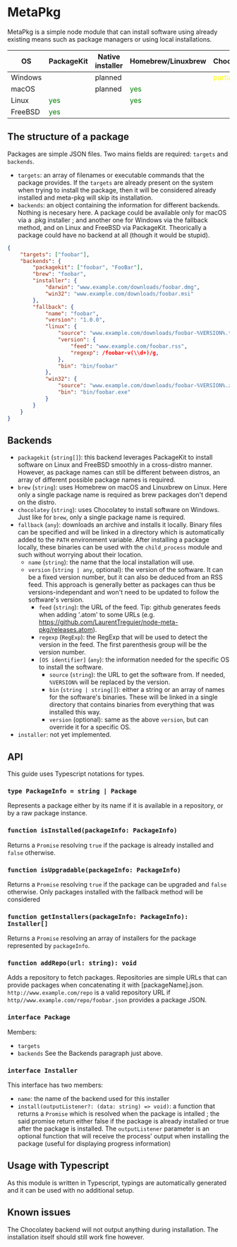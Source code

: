 <style>
.yes {
    color: green;
}
.partial {
    color: yellow;
}
</style>

# MetaPkg

MetaPkg is a simple node module that can install software using already existing means such as package managers or using local installations.

|OS     |PackageKit                |Native installer|Homebrew/Linuxbrew        |Chocolatey                        |Fallback                  |
|-------|--------------------------|----------------|--------------------------|----------------------------------|--------------------------|
|Windows|                          |planned         |                          |<div class="partial">partial</div>|<div class="yes">yes</div>|
|macOS  |                          |planned         |<div class="yes">yes</div>|                                  |<div class="yes">yes</div>|
|Linux  |<div class="yes">yes</div>|                |<div class="yes">yes</div>|                                  |<div class="yes">yes</div>|
|FreeBSD|<div class="yes">yes</div>|                |                          |                                  |<div class="yes">yes</div>|

## The structure of a package

Packages are simple JSON files. Two mains fields are required: `targets` and `backends`.
- `targets`: an array of filenames or executable commands that the package provides. If the `targets` are already present on the system when trying to install the package, then it will be considered already installed and meta-pkg will skip its installation.
- `backends`: an object containing the information for different backends. Nothing is necesary here. A package could be available only for macOS via a .pkg installer ; and another one for Windows via the fallback method, and on Linux and FreeBSD via PackageKit. Theorically a package could have no backend at all (though it would be stupid).

```json
{
    "targets": ["foobar"],
    "backends": {
        "packagekit": ["foobar", "FooBar"],
        "brew": "foobar",
        "installer": {
            "darwin": "www.example.com/downloads/foobar.dmg",
            "win32": "www.example.com/downloads/foobar.msi"
        },
        "fallback": {
            "name": "foobar",
            "version": "1.0.0",
            "linux": {
                "source": "www.example.com/downloads/foobar-%VERSION%.tar.gz",
                "version": {
                    "feed": "www.example.com/foobar.rss",
                    "regexp": /foobar-v(\\d+)/g,
                },
                "bin": "bin/foobar"
            },
            "win32": {
                "source": "www.example.com/downloads/foobar-%VERSION%.zip",
                "bin": "bin/foobar.exe"
            }
        }
    }
}
```

## Backends

- `packagekit` (`string[]`): this backend leverages PackageKit to install software on Linux and FreeBSD smoothly in a cross-distro manner. However, as package names can still be different between distros, an array of different possible package names is required.
- `brew` (`string`): uses Homebrew on macOS and Linuxbrew on Linux. Here only a single package name is required as brew packages don't depend on the distro.
- `chocolatey` (`string`): uses Chocolatey to install software on Windows. Just like for `brew`, only a single package name is required.
- `fallback` (`any`): downloads an archive and installs it locally. Binary files can be specified and will be linked in a directory which is automatically added to the `PATH` environment variable. After installing a package locally, these binaries can be used with the `child_process` module and such without worrying about their location.
  - `name` (`string`): the name that the local installation will use.
  - `version` (`string | any`, optional): the version of the software. It can be a fixed version number, but it can also be deduced from an RSS feed. This approach is generally better as packages can thus be versions-independant and won't need to be updated to follow the software's version.
    - `feed` (`string`): the URL of the feed. Tip: github generates feeds when adding '.atom' to some URLs (e.g. https://github.com/LaurentTreguier/node-meta-pkg/releases.atom).
    - `regexp` (`RegExp`): the RegExp that will be used to detect the version in the feed. The first parenthesis group will be the version number.
    - `[OS identifier]` (`any`): the information needed for the specific OS to install the software.
      - `source` (`string`): the URL to get the software from. If needed, `%VERSION%` will be replaced by the version.
      - `bin` (`string | string[]`): either a string or an array of names for the software's binaries. These will be linked in a single directory that contains binaries from everything that was installed this way.
      - `version` (optional): same as the above `version`, but can override it for a specific OS.
- `installer`: not yet implemented.

## API
This guide uses Typescript notations for types.

### `type PackageInfo = string | Package`
Represents a package either by its name if it is available in a repository, or by a raw package instance.

### `function isInstalled(packageInfo: PackageInfo)`
Returns a `Promise` resolving `true` if the package is already installed and `false` otherwise.

### `function isUpgradable(packageInfo: PackageInfo)`
Returns a `Promise` resolving `true` if the package can be upgraded and `false` otherwise. Only packages installed with the fallback method will be considered

### `function getInstallers(packageInfo: PackageInfo): Installer[]`
Returns a `Promise` resolving an array of installers for the package represented by `packageInfo`.

### `function addRepo(url: string): void`
Adds a repository to fetch packages. Repositories are simple URLs that can provide packages when concatenating it with [packageName].json. `http://www.example.com/repo` is a valid repository URL if `http//www.example.com/repo/foobar.json` provides a package JSON.

### `interface Package`
Members:
- `targets`
- `backends`
See the Backends paragraph just above.

### `interface Installer`
This interface has two members:
- `name`: the name of the backend used for this installer
- `install(outputListener?: (data: string) => void)`: a function that returns a `Promise` which is resolved when the package is intalled ; the said promise return either false if the package is already installed or true after the package is installed. The `outputListener` parameter is an optional function that will receive the process' output when installing the package (useful for displaying progress information)

## Usage with Typescript
As this module is written in Typescript, typings are automatically generated and it can be used with no additional setup.

## Known issues

The Chocolatey backend will not output anything during installation. The installation itself should still work fine however.